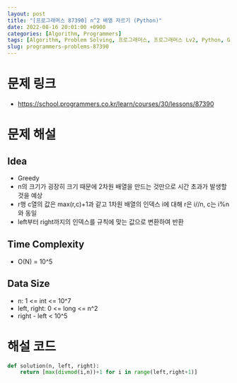 ```yaml
---
layout: post
title: "[프로그래머스 87390] n^2 배열 자르기 (Python)"
date: 2022-08-16 20:01:00 +0900
categories: [Algorithm, Programmers]
tags: [Algorithm, Problem Solving, 프로그래머스, 프로그래머스 Lv2, Python, Grdeey]
slug: programmers-problems-87390
---
```


# 문제 링크
- https://school.programmers.co.kr/learn/courses/30/lessons/87390

# 문제 해설

## Idea
- Greedy
- n의 크기가 굉장히 크기 때문에 2차원 배열을 만드는 것만으로 시간 초과가 발생할 것을 예상
- r행 c열의 값은 max(r,c)+1과 같고 1차원 배열의 인덱스 i에 대해 r은 i//n, c는 i%n와 동일
- left부터 right까지의 인덱스를 규칙에 맞는 값으로 변환하여 반환

## Time Complexity
- O(N) = 10^5

## Data Size
- n: 1 <= int <= 10^7
- left, right: 0 <= long <= n^2
- right - left < 10^5

# 해설 코드

```python
def solution(n, left, right):
    return [max(divmod(i,n))+1 for i in range(left,right+1)]
```